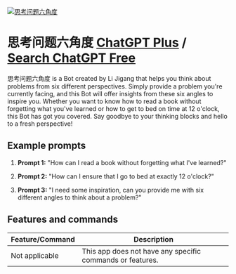 
[![思考问题六角度](null)](https://chat.openai.com/g/g-yK4SvscX1-si-kao-wen-ti-liu-jiao-du)

# 思考问题六角度 [ChatGPT Plus](https://chat.openai.com/g/g-yK4SvscX1-si-kao-wen-ti-liu-jiao-du) / [Search ChatGPT Free](https://gptcall.net/index.html#/?search=%E6%80%9D%E8%80%83%E9%97%AE%E9%A2%98%E5%85%AD%E8%A7%92%E5%BA%A6)

思考问题六角度 is a Bot created by Li Jigang that helps you think about problems from six different perspectives. Simply provide a problem you're currently facing, and this Bot will offer insights from these six angles to inspire you. Whether you want to know how to read a book without forgetting what you've learned or how to get to bed on time at 12 o'clock, this Bot has got you covered. Say goodbye to your thinking blocks and hello to a fresh perspective!

## Example prompts

1. **Prompt 1:** "How can I read a book without forgetting what I've learned?"

2. **Prompt 2:** "How can I ensure that I go to bed at exactly 12 o'clock?"

3. **Prompt 3:** "I need some inspiration, can you provide me with six different angles to think about a problem?"

## Features and commands

| Feature/Command | Description |
| --- | --- |
| Not applicable | This app does not have any specific commands or features.|


